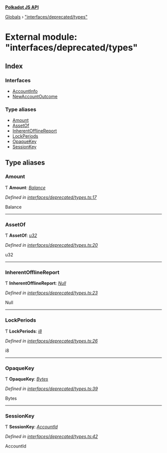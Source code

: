 **[Polkadot JS API](../README.md)**

[Globals](../globals.md) › ["interfaces/deprecated/types"](_interfaces_deprecated_types_.md)

# External module: "interfaces/deprecated/types"

## Index

### Interfaces

* [AccountInfo](../interfaces/_interfaces_deprecated_types_.accountinfo.md)
* [NewAccountOutcome](../interfaces/_interfaces_deprecated_types_.newaccountoutcome.md)

### Type aliases

* [Amount](_interfaces_deprecated_types_.md#amount)
* [AssetOf](_interfaces_deprecated_types_.md#assetof)
* [InherentOfflineReport](_interfaces_deprecated_types_.md#inherentofflinereport)
* [LockPeriods](_interfaces_deprecated_types_.md#lockperiods)
* [OpaqueKey](_interfaces_deprecated_types_.md#opaquekey)
* [SessionKey](_interfaces_deprecated_types_.md#sessionkey)

## Type aliases

###  Amount

Ƭ **Amount**: *[Balance](_interfaces_runtime_types_.md#balance)*

*Defined in [interfaces/deprecated/types.ts:17](https://github.com/polkadot-js/api/blob/a0c6cd5/packages/types/src/interfaces/deprecated/types.ts#L17)*

Balance

___

###  AssetOf

Ƭ **AssetOf**: *[u32](../interfaces/_interfaceregistry_.interfaceregistry.md#u32)*

*Defined in [interfaces/deprecated/types.ts:20](https://github.com/polkadot-js/api/blob/a0c6cd5/packages/types/src/interfaces/deprecated/types.ts#L20)*

u32

___

###  InherentOfflineReport

Ƭ **InherentOfflineReport**: *[Null](../classes/_primitive_null_.null.md)*

*Defined in [interfaces/deprecated/types.ts:23](https://github.com/polkadot-js/api/blob/a0c6cd5/packages/types/src/interfaces/deprecated/types.ts#L23)*

Null

___

###  LockPeriods

Ƭ **LockPeriods**: *[i8](../interfaces/_interfaceregistry_.interfaceregistry.md#i8)*

*Defined in [interfaces/deprecated/types.ts:26](https://github.com/polkadot-js/api/blob/a0c6cd5/packages/types/src/interfaces/deprecated/types.ts#L26)*

i8

___

###  OpaqueKey

Ƭ **OpaqueKey**: *[Bytes](../classes/_primitive_bytes_.bytes.md)*

*Defined in [interfaces/deprecated/types.ts:39](https://github.com/polkadot-js/api/blob/a0c6cd5/packages/types/src/interfaces/deprecated/types.ts#L39)*

Bytes

___

###  SessionKey

Ƭ **SessionKey**: *[AccountId](../classes/_primitive_generic_accountid_.accountid.md)*

*Defined in [interfaces/deprecated/types.ts:42](https://github.com/polkadot-js/api/blob/a0c6cd5/packages/types/src/interfaces/deprecated/types.ts#L42)*

AccountId